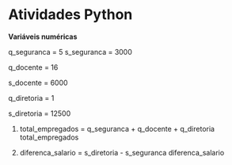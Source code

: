 # Atividades Python

**Variáveis numéricas**

q_seguranca = 5
s_seguranca = 3000

q_docente = 16

s_docente = 6000

q_diretoria = 1

s_diretoria = 12500

1. total_empregados = q_seguranca + q_docente + q_diretoria
   total_empregados

2. diferenca_salario = s_diretoria - s_seguranca
   diferenca_salario

